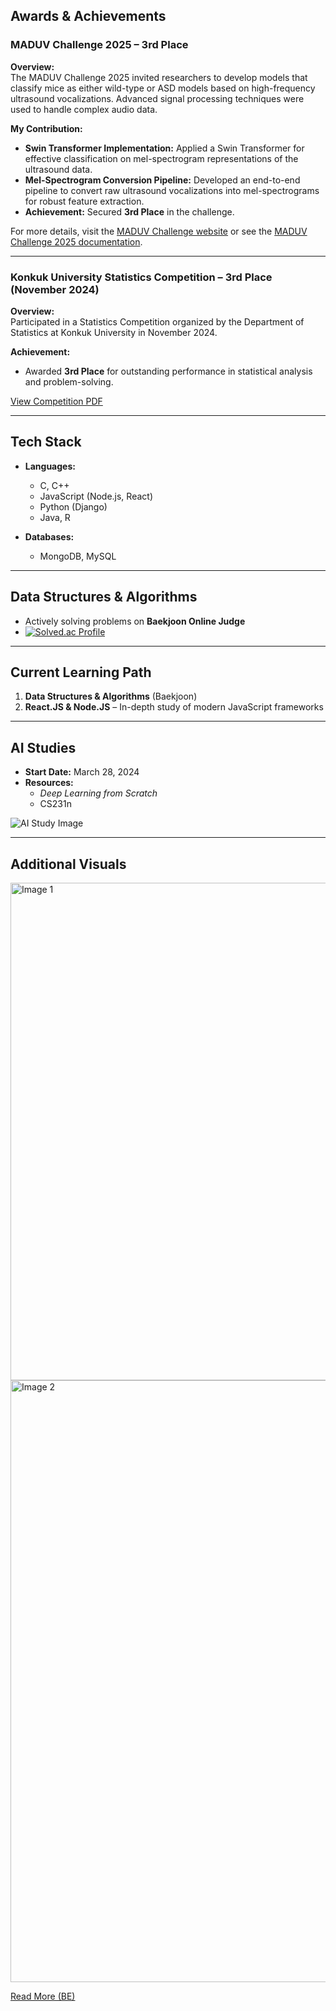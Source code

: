 ## Awards & Achievements

### MADUV Challenge 2025 – 3rd Place  
**Overview:**  
The MADUV Challenge 2025 invited researchers to develop models that classify mice as either wild-type or ASD models based on high-frequency ultrasound vocalizations. Advanced signal processing techniques were used to handle complex audio data.

**My Contribution:**  
- **Swin Transformer Implementation:** Applied a Swin Transformer for effective classification on mel-spectrogram representations of the ultrasound data.  
- **Mel-Spectrogram Conversion Pipeline:** Developed an end-to-end pipeline to convert raw ultrasound vocalizations into mel-spectrograms for robust feature extraction.  
- **Achievement:** Secured **3rd Place** in the challenge.

For more details, visit the [MADUV Challenge website](https://www.maduv.org/) or see the [MADUV Challenge 2025 documentation](document/MADUV%20Challenge%202025.md).

---

### Konkuk University Statistics Competition – 3rd Place (November 2024)  
**Overview:**  
Participated in a Statistics Competition organized by the Department of Statistics at Konkuk University in November 2024.

**Achievement:**  
- Awarded **3rd Place** for outstanding performance in statistical analysis and problem-solving.

[View Competition PDF](document/Statistics%20Competition.pdf)

---

## Tech Stack

- **Languages:**  
  - C, C++  
  - JavaScript (Node.js, React)  
  - Python (Django)  
  - Java, R

- **Databases:**  
  - MongoDB, MySQL

---

## Data Structures & Algorithms

- Actively solving problems on **Baekjoon Online Judge**  
- [![Solved.ac Profile](http://mazassumnida.wtf/api/v2/generate_badge?boj=forwarder1121)](https://solved.ac/forwarder1121/)

---

## Current Learning Path

1. **Data Structures & Algorithms** (Baekjoon)  
2. **React.JS & Node.JS** – In-depth study of modern JavaScript frameworks

---

## AI Studies

- **Start Date:** March 28, 2024  
- **Resources:**  
  - *Deep Learning from Scratch*  
  - CS231n

![AI Study Image](https://github.com/forwarder1121/forwarder1121/assets/66872094/4ca6645d-44bb-4a39-b007-3ef569d397b3)

---

## Additional Visuals

<img width="796" alt="Image 1" src="https://github.com/user-attachments/assets/746a53a9-8b5b-484a-8182-ec6378828e4a">

<img width="963" alt="Image 2" src="https://github.com/user-attachments/assets/2e9e2579-f905-42ba-a0f5-33a5f306bbe3">

[Read More (BE)](https://d2.naver.com/news/3435170)
